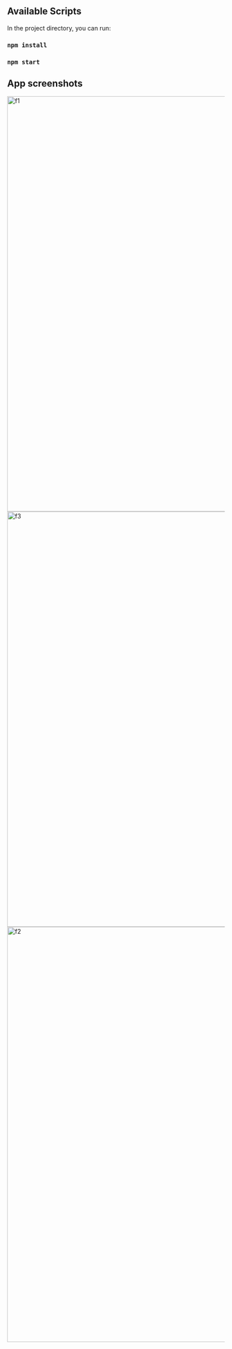 ## Available Scripts

In the project directory, you can run:
### `npm install`

### `npm start`


## App screenshots

<img width="960" alt="f1" src="https://user-images.githubusercontent.com/112987785/212387776-1528f1a0-a6c7-4cff-a6b2-8bf55c045918.PNG">

<img width="960" alt="f3" src="https://user-images.githubusercontent.com/112987785/212388000-d1635f8e-489c-49bf-b8c2-f4c25b844f2c.PNG">

<img width="960" alt="f2" src="https://user-images.githubusercontent.com/112987785/212388138-5ab5c4ab-b9cf-4fa4-a3c3-8681e4a46ab3.PNG">
